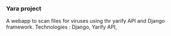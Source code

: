 ### Yara project
A webapp to scan files for viruses using thr yarify API and Django framework.
Technologies : Django, Yarify API, 